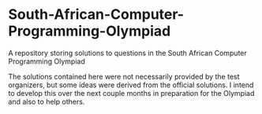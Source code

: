 # South-African-Computer-Programming-Olympiad
A repository storing solutions to questions in the South African Computer Programming Olympiad

The solutions contained here were not necessarily provided by the test organizers, but some ideas were derived from the official solutions.
I intend to develop this over the next couple months in preparation for the Olympiad and also to help others.
